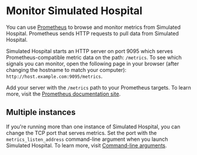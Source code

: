 # Monitor Simulated Hospital



You can use [Prometheus](https://prometheus.io/) to browse and monitor metrics
from Simulated Hospital. Prometheus sends HTTP requests to pull data from
Simulated Hospital.

Simulated Hospital starts an HTTP server on port 9095 which serves
Prometheus-compatible metric data on the path: `/metrics`. To see which signals
you can monitor, open the following page in your browser (after changing the
hostname to match your computer): `http://host.example.com:9095/metrics`.

Add your server with the `/metrics` path to your Prometheus targets. To learn
more, visit the [Prometheus documentation site](https://prometheus.io/docs/).

## Multiple instances

If you're running more than one instance of Simulated Hospital, you can change
the TCP port that serves metrics. Set the port with the `metrics_listen_address`
command-line argument when you launch Simulated Hospital. To learn more, visit
[Command-line arguments](./arguments.md#runtime).
